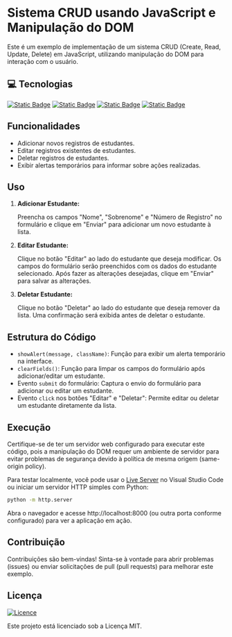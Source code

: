 # Sistema CRUD usando JavaScript e Manipulação do DOM

Este é um exemplo de implementação de um sistema CRUD (Create, Read, Update, Delete) em JavaScript, utilizando manipulação do DOM para interação com o usuário.

## 💻 Tecnologias
 [![Static Badge](https://img.shields.io/badge/Html-E34F26?style=for-the-badge&logo=Html5&logoColor=E34F26&labelColor=black)](#) [![Static Badge](https://img.shields.io/badge/Css-1572B6?style=for-the-badge&logo=CSS3&logoColor=1572B6&labelColor=black)](#) [![Static Badge](https://img.shields.io/badge/JavaScript-F7DF1E?style=for-the-badge&logo=JavaScript&logoColor=F7DF1E&labelColor=black)](#) [![Static Badge](https://img.shields.io/badge/bootstrap-%237952B3?style=for-the-badge&logo=bootstrap&logoColor=%237952B3&labelColor=black)](#)

## Funcionalidades

- Adicionar novos registros de estudantes.
- Editar registros existentes de estudantes.
- Deletar registros de estudantes.
- Exibir alertas temporários para informar sobre ações realizadas.

## Uso

1. **Adicionar Estudante:**

   Preencha os campos "Nome", "Sobrenome" e "Número de Registro" no formulário e clique em "Enviar" para adicionar um novo estudante à lista.

2. **Editar Estudante:**

   Clique no botão "Editar" ao lado do estudante que deseja modificar. Os campos do formulário serão preenchidos com os dados do estudante selecionado. Após fazer as alterações desejadas, clique em "Enviar" para salvar as alterações.

3. **Deletar Estudante:**

   Clique no botão "Deletar" ao lado do estudante que deseja remover da lista. Uma confirmação será exibida antes de deletar o estudante.

## Estrutura do Código

- `showAlert(message, className)`: Função para exibir um alerta temporário na interface.
- `clearFields()`: Função para limpar os campos do formulário após adicionar/editar um estudante.
- Evento `submit` do formulário: Captura o envio do formulário para adicionar ou editar um estudante.
- Evento `click` nos botões "Editar" e "Deletar": Permite editar ou deletar um estudante diretamente da lista.

## Execução

Certifique-se de ter um servidor web configurado para executar este código, pois a manipulação do DOM requer um ambiente de servidor para evitar problemas de segurança devido à política de mesma origem (same-origin policy).

Para testar localmente, você pode usar o [Live Server](https://marketplace.visualstudio.com/items?itemName=ritwickdey.LiveServer) no Visual Studio Code ou iniciar um servidor HTTP simples com Python:

```bash
python -m http.server
```

Abra o navegador e acesse http://localhost:8000 (ou outra porta conforme configurado) para ver a aplicação em ação.

## Contribuição
Contribuições são bem-vindas! Sinta-se à vontade para abrir problemas (issues) ou enviar solicitações de pull (pull requests) para melhorar este exemplo.

## Licença

[![Licence](https://img.shields.io/github/license/Ileriayo/markdown-badges?style=for-the-badge)](./LICENSE)

Este projeto está licenciado sob a Licença MIT.
